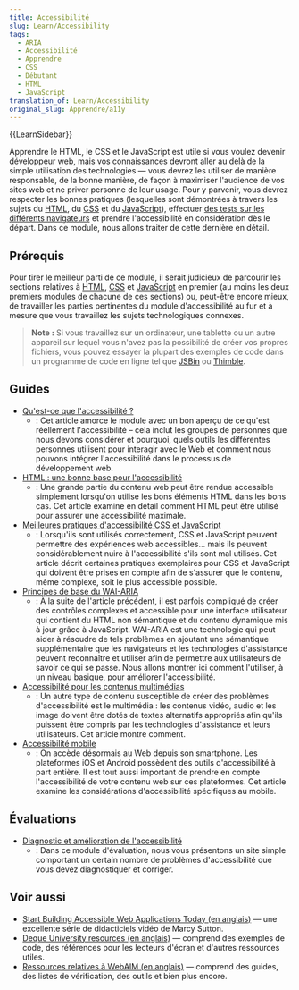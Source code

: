```yaml
---
title: Accessibilité
slug: Learn/Accessibility
tags:
  - ARIA
  - Accessibilité
  - Apprendre
  - CSS
  - Débutant
  - HTML
  - JavaScript
translation_of: Learn/Accessibility
original_slug: Apprendre/a11y
---
```

{{LearnSidebar}}

Apprendre le HTML, le CSS et le JavaScript est utile si vous voulez devenir développeur web, mais vos connaissances devront aller au delà de la simple utilisation des technologies — vous devrez les utiliser de manière responsable, de la bonne manière, de façon à maximiser l'audience de vos sites web et ne priver personne de leur usage. Pour y parvenir, vous devrez respecter les bonnes pratiques (lesquelles sont démontrées à travers les sujets du [HTML](/fr/Apprendre/HTML), du [CSS](/fr/Apprendre/CSS) et du [JavaScript](/fr/Apprendre/JavaScript)), effectuer [des tests sur les différents navigateurs](/fr/docs/Learn/Tools_and_testing/Cross_browser_testing) et prendre l'accessibilité en considération dès le départ. Dans ce module, nous allons traiter de cette dernière en détail.

## Prérequis

Pour tirer le meilleur parti de ce module, il serait judicieux de parcourir les sections relatives à [HTML](/fr/Apprendre/HTML), [CSS](/fr/Apprendre/CSS) et [JavaScript](/fr/Apprendre/JavaScript) en premier (au moins les deux premiers modules de chacune de ces sections) ou, peut-être encore mieux, de travailler les parties pertinentes du module d'accessibilité au fur et à mesure que vous travaillez les sujets technologiques connexes.

> **Note :** Si vous travaillez sur un ordinateur, une tablette ou un autre appareil sur lequel vous n'avez pas la possibilité de créer vos propres fichiers, vous pouvez essayer la plupart des exemples de code dans un programme de code en ligne tel que [JSBin](https://jsbin.com/) ou [Thimble](https://thimble.mozilla.org/).

## Guides

- [Qu'est-ce que l'accessibilité ?](/fr/docs/Learn/Accessibility/What_is_accessibility)
  - : Cet article amorce le module avec un bon aperçu de ce qu'est réellement l'accessibilité – cela inclut les groupes de personnes que nous devons considérer et pourquoi, quels outils les différentes personnes utilisent pour interagir avec le Web et comment nous pouvons intégrer l'accessibilité dans le processus de développement web.
- [HTML : une bonne base pour l'accessibilité](/fr/docs/Learn/Accessibility/HTML)
  - : Une grande partie du contenu web peut être rendue accessible simplement lorsqu'on utilise les bons éléments HTML dans les bons cas. Cet article examine en détail comment HTML peut être utilisé pour assurer une accessibilité maximale.
- [Meilleures pratiques d'accessibilité CSS et JavaScript](/fr/docs/Learn/Accessibility/CSS_and_JavaScript)
  - : Lorsqu'ils sont utilisés correctement, CSS et JavaScript peuvent permettre des expériences web accessibles… mais ils peuvent considérablement nuire à l'accessibilité s'ils sont mal utilisés. Cet article décrit certaines pratiques exemplaires pour CSS et JavaScript qui doivent être prises en compte afin de s'assurer que le contenu, même complexe, soit le plus accessible possible.
- [Principes de base du WAI-ARIA](/fr/docs/Learn/Accessibility/WAI-ARIA_basics)
  - : À la suite de l'article précédent, il est parfois compliqué de créer des contrôles complexes et accessible pour une interface utilisateur qui contient du HTML non sémantique et du contenu dynamique mis à jour grâce à JavaScript. WAI-ARIA est une technologie qui peut aider à résoudre de tels problèmes en ajoutant une sémantique supplémentaire que les navigateurs et les technologies d'assistance peuvent reconnaître et utiliser afin de permettre aux utilisateurs de savoir ce qui se passe. Nous allons montrer ici comment l'utiliser, à un niveau basique, pour améliorer l'accessibilité.
- [Accessibilité pour les contenus multimédias](/fr/docs/Learn/Accessibility/Multimedia)
  - : Un autre type de contenu susceptible de créer des problèmes d'accessibilité est le multimédia : les contenus vidéo, audio et les image doivent être dotés de textes alternatifs appropriés afin qu'ils puissent être compris par les technologies d'assistance et leurs utilisateurs. Cet article montre comment.
- [Accessibilité mobile](/fr/docs/Learn/Accessibility/Mobile)
  - : On accède désormais au Web depuis son smartphone. Les plateformes iOS et Android possèdent des outils d'accessibilité à part entière. Il est tout aussi important de prendre en compte l'accessibilité de votre contenu web sur ces plateformes. Cet article examine les considérations d'accessibilité spécifiques au mobile.

## Évaluations

- [Diagnostic et amélioration de l'accessibilité](/fr/docs/Learn/Accessibility/Accessibility_troubleshooting)
  - : Dans ce module d'évaluation, nous vous présentons un site simple comportant un certain nombre de problèmes d'accessibilité que vous devez diagnostiquer et corriger.

## Voir aussi

- [Start Building Accessible Web Applications Today (en anglais)](https://egghead.io/courses/start-building-accessible-web-applications-today) — une excellente série de didacticiels vidéo de Marcy Sutton.
- [Deque University resources (en anglais)](https://dequeuniversity.com/resources/) — comprend des exemples de code, des références pour les lecteurs d'écran et d'autres ressources utiles.
- [Ressources relatives à WebAIM (en anglais)](https://www.webaim.org/resources/) — comprend des guides, des listes de vérification, des outils et bien plus encore.
